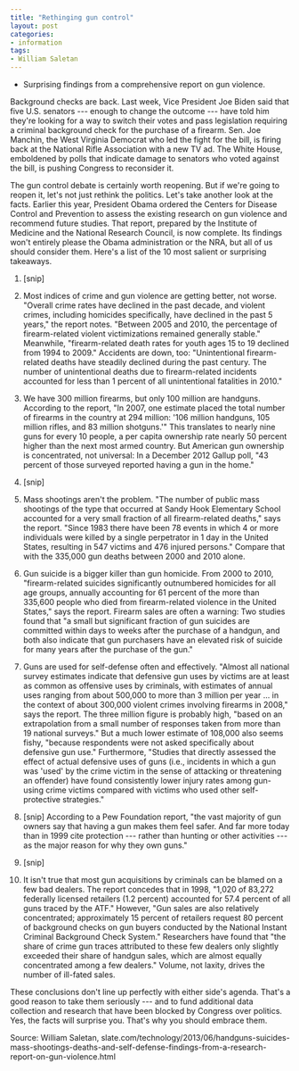 ```yaml
---
title: "Rethinging gun control"
layout: post
categories:
- information
tags:
- William Saletan
---
```


- Surprising findings from a comprehensive report on gun violence.

Background checks are back. Last week, Vice President Joe Biden said that five U.S. senators --- enough to change the outcome --- have told him they're looking for a way to switch their votes and pass legislation requiring a criminal background check for the purchase of a firearm. Sen. Joe Manchin, the West Virginia Democrat who led the fight for the bill, is firing back at the National Rifle Association with a new TV ad. The White House, emboldened by polls that indicate damage to senators who voted against the bill, is pushing Congress to reconsider it.

The gun control debate is certainly worth reopening. But if we're going to reopen it, let's not just rethink the politics. Let's take another look at the facts. Earlier this year, President Obama ordered the Centers for Disease Control and Prevention to assess the existing research on gun violence and recommend future studies. That report, prepared by the Institute of Medicine and the National Research Council, is now complete. Its findings won't entirely please the Obama administration or the NRA, but all of us should consider them. Here's a list of the 10 most salient or surprising takeaways.

1. \[snip\]

2. Most indices of crime and gun violence are getting better, not worse. "Overall crime rates have declined in the past decade, and violent crimes, including homicides specifically, have declined in the past 5 years," the report notes. "Between 2005 and 2010, the percentage of firearm-related violent victimizations remained generally stable." Meanwhile, "firearm-related death rates for youth ages 15 to 19 declined from 1994 to 2009." Accidents are down, too: "Unintentional firearm-related deaths have steadily declined during the past century. The number of unintentional deaths due to firearm-related incidents accounted for less than 1 percent of all unintentional fatalities in 2010."

3. We have 300 million firearms, but only 100 million are handguns. According to the report, "In 2007, one estimate placed the total number of firearms in the country at 294 million: '106 million handguns, 105 million rifles, and 83 million shotguns.'" This translates to nearly nine guns for every 10 people, a per capita ownership rate nearly 50 percent higher than the next most armed country. But American gun ownership is concentrated, not universal: In a December 2012 Gallup poll, "43 percent of those surveyed reported having a gun in the home."

4. \[snip\]

5. Mass shootings aren't the problem. "The number of public mass shootings of the type that occurred at Sandy Hook Elementary School accounted for a very small fraction of all firearm-related deaths," says the report. "Since 1983 there have been 78 events in which 4 or more individuals were killed by a single perpetrator in 1 day in the United States, resulting in 547 victims and 476 injured persons." Compare that with the 335,000 gun deaths between 2000 and 2010 alone.

6. Gun suicide is a bigger killer than gun homicide. From 2000 to 2010, "firearm-related suicides significantly outnumbered homicides for all age groups, annually accounting for 61 percent of the more than 335,600 people who died from firearm-related violence in the United States," says the report. Firearm sales are often a warning: Two studies found that "a small but significant fraction of gun suicides are committed within days to weeks after the purchase of a handgun, and both also indicate that gun purchasers have an elevated risk of suicide for many years after the purchase of the gun."

7. Guns are used for self-defense often and effectively. "Almost all national survey estimates indicate that defensive gun uses by victims are at least as common as offensive uses by criminals, with estimates of annual uses ranging from about 500,000 to more than 3 million per year ... in the context of about 300,000 violent crimes involving firearms in 2008," says the report. The three million figure is probably high, "based on an extrapolation from a small number of responses taken from more than 19 national surveys." But a much lower estimate of 108,000 also seems fishy, "because respondents were not asked specifically about defensive gun use." Furthermore, "Studies that directly assessed the effect of actual defensive uses of guns (i.e., incidents in which a gun was 'used' by the crime victim in the sense of attacking or threatening an offender) have found consistently lower injury rates among gun-using crime victims compared with victims who used other self-protective strategies."

8. \[snip\] According to a Pew Foundation report, "the vast majority of gun owners say that having a gun makes them feel safer. And far more today than in 1999 cite protection --- rather than hunting or other activities --- as the major reason for why they own guns."

9. [snip\]

10. It isn't true that most gun acquisitions by criminals can be blamed on a few bad dealers. The report concedes that in 1998, "1,020 of 83,272 federally licensed retailers (1.2 percent) accounted for 57.4 percent of all guns traced by the ATF." However, "Gun sales are also relatively concentrated; approximately 15 percent of retailers request 80 percent of background checks on gun buyers conducted by the National Instant Criminal Background Check System." Researchers have found that "the share of crime gun traces attributed to these few dealers only slightly exceeded their share of handgun sales, which are almost equally concentrated among a few dealers." Volume, not laxity, drives the number of ill-fated sales.

These conclusions don't line up perfectly with either side's agenda. That's a good reason to take them seriously --- and to fund additional data collection and research that have been blocked by Congress over politics. Yes, the facts will surprise you. That's why you should embrace them.

Source: William Saletan, slate.com/technology/2013/06/handguns-suicides-mass-shootings-deaths-and-self-defense-findings-from-a-research-report-on-gun-violence.html
